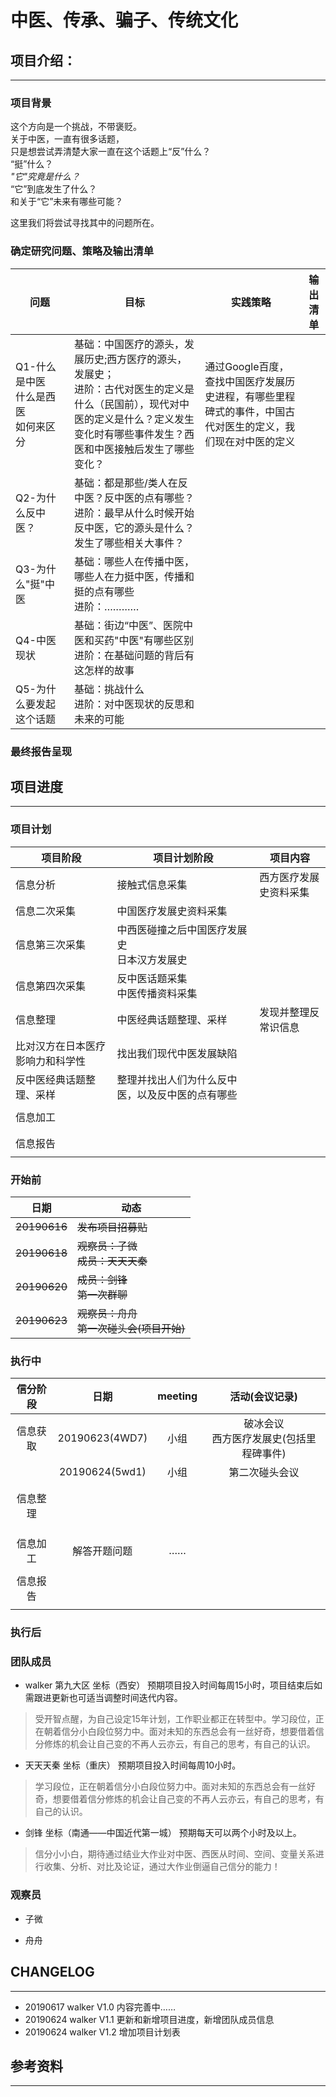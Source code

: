 # 中医、传承、骗子、传统文化
## 项目介绍：
------------
### 项目背景

这个方向是一个挑战，不带褒贬。<br>
关于中医，一直有很多话题，<br>
只是想尝试弄清楚大家一直在这个话题上“反”什么？<br>
“挺”什么？<br>
*"它"究竟是什么？*<br>
“它”到底发生了什么？<br>
和关于“它”未来有哪些可能？<br>

这里我们将尝试寻找其中的问题所在。

### 确定研究问题、策略及输出清单
问题 | 目标 | 实践策略 | 输出清单
--- | --- | --- | ---
Q1-什么是中医<br>什么是西医<br>如何来区分|基础：中国医疗的源头，发展历史;西方医疗的源头，发展史；<br>进阶：古代对医生的定义是什么（民国前），现代对中医的定义是什么？定义发生变化时有哪些事件发生？西医和中医接触后发生了哪些变化？| 通过Google百度，查找中国医疗发展历史进程，有哪些里程碑式的事件，中国古代对医生的定义，我们现在对中医的定义|
Q2-为什么反中医？|基础：都是那些/类人在反中医？反中医的点有哪些？<br>进阶：最早从什么时候开始反中医，它的源头是什么？发生了哪些相关大事件？| |
Q3-为什么"挺"中医 |基础：哪些人在传播中医，哪些人在力挺中医，传播和挺的点有哪些<br>进阶：…………||
Q4-中医现状| 基础：街边“中医”、医院中医和买药"中医"有哪些区别<br>进阶：在基础问题的背后有这怎样的故事||
Q5-为什么要发起这个话题 |基础：挑战什么<br>进阶：对中医现状的反思和未来的可能||

### 最终报告呈现

## 项目进度
-----------

### 项目计划

项目阶段 | 项目计划阶段 | 项目内容
---- | ---- |----
信息分析 | 接触式信息采集 | 西方医疗发展史资料采集
  | 信息二次采集 | 中国医疗发展史资料采集
  | 信息第三次采集 | 中西医碰撞之后中国医疗发展史<br>日本汉方发展史
  | 信息第四次采集 | 反中医话题采集<br>中医传播资料采集
信息整理 | 中医经典话题整理、采样 | 发现并整理反常识信息 
  | 比对汉方在日本医疗影响力和科学性 | 找出我们现代中医发展缺陷 
  | 反中医经典话题整理、采样 | 整理并找出人们为什么反中医，以及反中医的点有哪些 
  |  |  
信息加工 |  |  
  |  |  
  |  |  
信息报告 |  |  
  |  |  

### 开始前

日期 | 动态
---- | ----
~~20190616~~ | ~~发布项目招募贴~~
~~20190618~~ | ~~观察员：子微<br>成员：天天天秦~~
~~20190620~~ | ~~成员：剑锋<br>第一次群聊~~
~~20190623~~ | ~~观察员：舟舟<br>第一次碰头会(项目开始)~~

### 执行中

信分阶段 | 日期 | meeting | 活动(会议记录)
:----: | :----: | :----: | :----:
信息获取 | 20190623(4WD7) | 小组 | 破冰会议<br>西方医疗发展史(包括里程碑事件)
    | 20190624(5wd1) | 小组 | 第二次碰头会议
    |    |    |    
  |  |  |  
信息整理 |  |  |  
  |  |  |  
  |  |  |  
  |  |  |  
信息加工| 解答开题问题 | …… |  
  |  |  |  
信息报告 |  |  |  
  |  |  |  

### 执行后

### 团队成员

- walker    第九大区    坐标（西安）    预期项目投入时间每周15小时，项目结束后如需跟进更新也可适当调整时间迭代内容。
> 受开智点醒，为自己设定15年计划，工作职业都正在转型中。学习段位，正在朝着信分小白段位努力中。面对未知的东西总会有一丝好奇，想要借着信分修炼的机会让自己变的不再人云亦云，有自己的思考，有自己的认识。

- 天天天秦    坐标（重庆）     预期项目投入时间每周10小时。
> 学习段位，正在朝着信分小白段位努力中。面对未知的东西总会有一丝好奇，想要借着信分修炼的机会让自己变的不再人云亦云，有自己的思考，有自己的认识。

- 剑锋     坐标（南通——中国近代第一城） 预期每天可以两个小时及以上。
> 信分小小白，期待通过结业大作业对中医、西医从时间、空间、变量关系进行收集、分析、对比及论证，通过大作业倒逼自己信分的能力！

### 观察员

- 子微

- 舟舟


## CHANGELOG 
---------
- 20190617    walker    V1.0    内容完善中……
- 20190624    walker    V1.1    更新和新增项目进度，新增团队成员信息
- 20190624    walker    V1.2    增加项目计划表
## 参考资料
-----------

